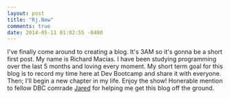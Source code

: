 ```yaml
---
layout: post
title: "Rj.New"
comments: true
date: 2014-05-11 01:02:55 -0400
---
```


I've finally come around to creating a blog. It's 3AM so it's gonna be a short first post. My name is Richard Macias. I have been studying programming over the last 5 months and loving every moment.
My short term goal for this blog is to record my time here at Dev Bootcamp and share it with everyone. Then; I'll begin a new chapter in my life. Enjoy the show!
Honerable mention to fellow DBC comrade [Jared](http://jaredrader.com/) for helping me get this blog off the ground.
